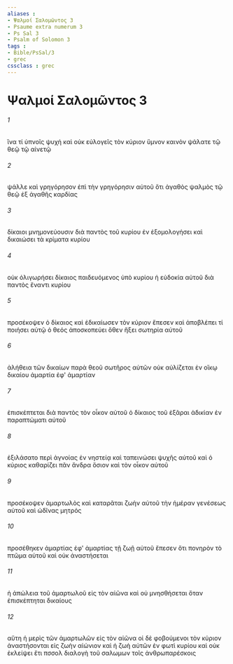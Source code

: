 ```yaml
---
aliases : 
- Ψαλμοί Σαλoμῶντος 3
- Psaume extra numerum 3
- Ps Sal 3
- Psalm of Solomon 3
tags : 
- Bible/PsSal/3
- grec
cssclass : grec
---
```


# Ψαλμοί Σαλoμῶντος 3

###### 1
ἵνα τί ὑπνοῖς ψυχή καὶ οὐκ εὐλογεῖς τὸν κύριον ὕμνον καινὸν ψάλατε τῷ θεῷ τῷ αἰνετῷ
###### 2
ψάλλε καὶ γρηγόρησον ἐπὶ τὴν γρηγόρησιν αὐτοῦ ὅτι ἀγαθὸς ψαλμὸς τῷ θεῷ ἐξ ἀγαθῆς καρδίας
###### 3
δίκαιοι μνημονεύουσιν διὰ παντὸς τοῦ κυρίου ἐν ἐξομολογήσει καὶ δικαιώσει τὰ κρίματα κυρίου
###### 4
οὐκ ὀλιγωρήσει δίκαιος παιδευόμενος ὑπὸ κυρίου ἡ εὐδοκία αὐτοῦ διὰ παντὸς ἔναντι κυρίου
###### 5
προσέκοψεν ὁ δίκαιος καὶ ἐδικαίωσεν τὸν κύριον ἔπεσεν καὶ ἀποβλέπει τί ποιήσει αὐτῷ ὁ θεός ἀποσκοπεύει ὅθεν ἥξει σωτηρία αὐτοῦ
###### 6
ἀλήθεια τῶν δικαίων παρὰ θεοῦ σωτῆρος αὐτῶν οὐκ αὐλίζεται ἐν οἴκῳ δικαίου ἁμαρτία ἐφ' ἁμαρτίαν
###### 7
ἐπισκέπτεται διὰ παντὸς τὸν οἶκον αὐτοῦ ὁ δίκαιος τοῦ ἐξᾶραι ἀδικίαν ἐν παραπτώματι αὐτοῦ
###### 8
ἐξιλάσατο περὶ ἀγνοίας ἐν νηστείᾳ καὶ ταπεινώσει ψυχῆς αὐτοῦ καὶ ὁ κύριος καθαρίζει πᾶν ἄνδρα ὅσιον καὶ τὸν οἶκον αὐτοῦ
###### 9
προσέκοψεν ἁμαρτωλὸς καὶ καταρᾶται ζωὴν αὐτοῦ τὴν ἡμέραν γενέσεως αὐτοῦ καὶ ὠδῖνας μητρός
###### 10
προσέθηκεν ἁμαρτίας ἐφ' ἁμαρτίας τῇ ζωῇ αὐτοῦ ἔπεσεν ὅτι πονηρὸν τὸ πτῶμα αὐτοῦ καὶ οὐκ ἀναστήσεται
###### 11
ἡ ἀπώλεια τοῦ ἁμαρτωλοῦ εἰς τὸν αἰῶνα καὶ οὐ μνησθήσεται ὅταν ἐπισκέπτηται δικαίους
###### 12
αὕτη ἡ μερὶς τῶν ἁμαρτωλῶν εἰς τὸν αἰῶνα οἱ δὲ φοβούμενοι τὸν κύριον ἀναστήσονται εἰς ζωὴν αἰώνιον καὶ ἡ ζωὴ αὐτῶν ἐν φωτὶ κυρίου καὶ οὐκ ἐκλείψει ἔτι πσσολ διαλογὴ τοῦ σαλωμων τοῖς ἀνθρωπαρέσκοις
